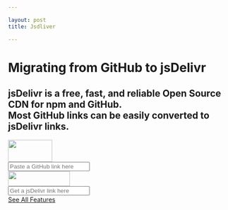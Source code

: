 ```yaml
---

layout: post 
title: Jsdliver

---
```

<meta charset="utf-8"> <meta content="width=device-width, initial-scale=1" name="viewport"> <meta name="description" content="Migrate from GitHub to jsDelivr - a free, fast, and reliable Open Source CDN for npm and GitHub with the largest network and best performance. Serving more than 30 billion requests per month."> <meta content="jsdelivr, cdn, npm, github, js, javascript, free, open source, oss, deno, wordpress" name="keywords"> <meta content="en_US" property="og:locale"> <meta content="website" property="og:type"> <meta property="og:title" content="Migrate from GitHub to jsDelivr"> <meta property="og:description" content="Migrate from GitHub to jsDelivr - a free, fast, and reliable Open Source CDN for npm and GitHub with the largest network and best performance. Serving more than 30 billion requests per month."> <meta content="https://www.jsdelivr.com/" property="og:url"> <meta content="jsDelivr" property="og:site_name"> <meta content="https://www.jsdelivr.com/img/logo@2x.png" property="og:image"> <meta content="https://www.jsdelivr.com/img/logo@2x.png" property="og:image:secure_url"> <meta content="summary" name="twitter:card"> <meta name="twitter:description" content="Migrate from GitHub to jsDelivr - a free, fast, and reliable Open Source CDN for npm and GitHub with the largest network and best performance. Serving more than 30 billion requests per month."> <meta name="twitter:title" content="Migrate from GitHub to jsDelivr"> <meta content="@jsdelivr" name="twitter:site"> <meta content="https://www.jsdelivr.com/img/logo@2x.png" name="twitter:image"> <meta content="@jsdelivr" name="twitter:creator"> <title>Migrate from GitHub to jsDelivr</title>  <!--  Maybe will be useful in Firefox at some point.  --> <link href="https://cdn.jsdelivr.net/" rel="dns-prefetch"> <link href="https://fonts.gstatic.com/" rel="dns-prefetch"> <link href="https://data.jsdelivr.com/" rel="dns-prefetch"> <link crossorigin="anonymous" href="https://cdn.jsdelivr.net/" rel="preconnect"> <link crossorigin="anonymous" href="https://fonts.gstatic.com/" rel="preconnect"> <link crossorigin="anonymous" href="https://data.jsdelivr.com/" rel="preconnect"> <link rel="stylesheet" href="https://cdn.jsdelivr.net/www.jsdelivr.com/9d08d41c6d3a827fa3f95a6a74e847bcd74bca98/css/app.css?v=9d08d41c6d3a827fa3f95a6a74e847bcd74bca98"> <link onload="this.media='all'" media="print" href="https://fonts.googleapis.com/css?family=Nunito:300,400,600,700&display=swap" rel="stylesheet"> <link onload="this.media='all'" media="print" href="https://cdn.jsdelivr.net/npm/font-awesome@4.7.0/css/font-awesome.min.css" rel="stylesheet"> <link type="application/xml" href="/sitemap/index.xml" rel="sitemap"> <link title="jsDelivr" type="application/opensearchdescription+xml" href="/opensearch.xml" rel="search">  <script type="application/ld+json">			{
				"@context":"http://schema.org",
				"@type":"Organization",
				"url":"https://www.jsdelivr.com/",
				"sameAs":["https://www.linkedin.com/company/jsdelivr/","https://twitter.com/jsdelivr", "https://en.wikipedia.org/wiki/JSDelivr"],
				"@id":"#organization",
				"name":"jsDelivr",
				"alternateName": "JSDelivr",
				"foundingDate": "2012-04-10",
				"logo":"https://www.jsdelivr.com/img/icon_256x256.png",
				"potentialAction":{"@type":"SearchAction","target":"https://www.jsdelivr.com/?query={search_term_string}","query-input":"required name=search_term_string"}
			}
			</script><div id="page"><div class="p-github"><div class="bg"><div class="bg-inner"></div></div> <div class="content"><div class="title"><h1>Migrating from GitHub to jsDelivr</h1> <h2 class="subtitle">jsDelivr is a free, fast, and reliable Open Source CDN for npm and GitHub. <br> Most GitHub links can be easily converted to jsDelivr links.</h2></div> <div class="container"><div class="box"><div class="bar "><div class="circle"></div> <div class="line"><div class="line-inner"></div></div> <div class="circle circle-bottom"></div></div> <div class="icon-competitor"><img height="50" width="100" src="https://cdn.jsdelivr.net/www.jsdelivr.com/9d08d41c6d3a827fa3f95a6a74e847bcd74bca98/img/github.png" srcset="https://cdn.jsdelivr.net/www.jsdelivr.com/9d08d41c6d3a827fa3f95a6a74e847bcd74bca98/img/github@2x.png 2x"></div> <div class="input-wrapper"><input class="input " type="text" placeholder="Paste a GitHub link here" value></div> <div class="icon-jsdelivr"><img height="34" width="140" src="https://cdn.jsdelivr.net/www.jsdelivr.com/9d08d41c6d3a827fa3f95a6a74e847bcd74bca98/img/logo-horizontal.svg"></div> <div class="input-wrapper"><input class="input  " type="text" placeholder="Get a jsDelivr link here" value> </div> <div style="height: 1px;"></div> <div class="buttons"><a class="start-using" href="/?docs=gh">See All Features</a></div></div></div></div></div></div> <script id="ractive-shared" type="text/plain">		{"assetsHost":"https://cdn.jsdelivr.net/www.jsdelivr.com/9d08d41c6d3a827fa3f95a6a74e847bcd74bca98","assetsVersion":"9d08d41c6d3a827fa3f95a6a74e847bcd74bca98"}
	</script> <script src="https://cdn.jsdelivr.net/npm/ractive@0.10.14/runtime.min.js"></script> <script src="https://cdn.jsdelivr.net/npm/ractive-route@0.3.9/ractive-route.min.js"></script> <script src="https://cdn.jsdelivr.net/npm/ractive-decorators-sortable@0.2.1/Ractive-decorators-sortable.min.js"></script> <script src="https://cdn.jsdelivr.net/npm/ractive-transitions-fade@0.3.1/dist/ractive-transitions-fade.umd.min.js"></script> <script src="https://cdn.jsdelivr.net/npm/ractive-transitions-fly@0.3.0/dist/ractive-transitions-fly.umd.min.js"></script> <script src="https://cdn.jsdelivr.net/npm/ractive-transitions-slide@0.4.0/dist/ractive-transitions-slide.umd.min.js"></script> <script src="https://cdn.jsdelivr.net/npm/jquery@3.5.1/dist/jquery.min.js"></script> <script src="https://cdn.jsdelivr.net/npm/algoliasearch@3.33.0/dist/algoliasearchLite.min.js"></script> <script src="https://cdn.jsdelivr.net/npm/bootstrap@3.3.7/dist/js/bootstrap.min.js"></script> <script src="https://cdn.jsdelivr.net/npm/clipboard@2.0.8/dist/clipboard.min.js"></script> <script src="https://cdn.jsdelivr.net/npm/chart.js@2.6.0/dist/Chart.min.js"></script> <script src="https://cdn.jsdelivr.net/npm/marked@2.1.3/marked.min.js"></script> <script src="https://cdn.jsdelivr.net/npm/input-autogrow@1.1.1/dist/input-autogrow.min.js"></script> <script src="https://cdn.jsdelivr.net/npm/autocomplete.js@0.38.0/dist/autocomplete.jquery.min.js"></script>  <script src="https://cdn.jsdelivr.net/www.jsdelivr.com/9d08d41c6d3a827fa3f95a6a74e847bcd74bca98/js/app.js?v=9d08d41c6d3a827fa3f95a6a74e847bcd74bca98"></script> <script src="https://www.googletagmanager.com/gtag/js?id=UA-31822709-1" async></script> <script>				/* eslint-disable */
				window.dataLayer = window.dataLayer || [];
				function gtag(){dataLayer.push(arguments);}
				gtag('js', new Date());
				gtag('config', 'UA-31822709-1');
			</script>
